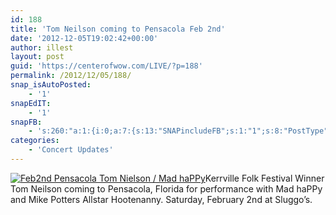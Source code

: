 ```yaml
---
id: 188
title: 'Tom Neilson coming to Pensacola Feb 2nd'
date: '2012-12-05T19:02:42+00:00'
author: illest
layout: post
guid: 'https://centerofwow.com/LIVE/?p=188'
permalink: /2012/12/05/188/
snap_isAutoPosted:
    - '1'
snapEdIT:
    - '1'
snapFB:
    - 's:260:"a:1:{i:0;a:7:{s:13:"SNAPincludeFB";s:1:"1";s:8:"PostType";s:1:"A";s:10:"AttachPost";s:1:"1";s:10:"SNAPformat";s:41:"New post has been published on %SITENAME%";s:11:"isPrePosted";s:1:"1";s:8:"isPosted";s:1:"1";s:4:"pgID";s:30:"136530628479_10151287106948480";}}";'
categories:
    - 'Concert Updates'
---
```


[![Feb2nd Pensacola Tom Nielson / Mad haPPy](https://centerofwow.com/LIVE/wp-content/uploads/2012/12/Feb2ndPensacola-254x300.jpg "Feb2nd Pensacola Tom Nielson / Mad haPPy")](https://centerofwow.com/LIVE/wp-content/uploads/2012/12/Feb2ndPensacola.jpg)Kerrville Folk Festival Winner Tom Neilson coming to Pensacola, Florida for performance with Mad haPPy and Mike Potters Allstar Hootenanny. Saturday, February 2nd at Sluggo’s.